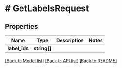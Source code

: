 # # GetLabelsRequest

## Properties

Name | Type | Description | Notes
------------ | ------------- | ------------- | -------------
**label_ids** | **string[]** |  |

[[Back to Model list]](../../README.md#models) [[Back to API list]](../../README.md#endpoints) [[Back to README]](../../README.md)
